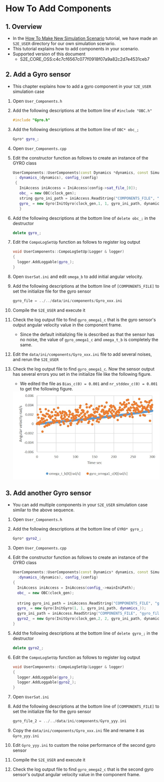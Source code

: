 # How To Add Components

## 1.  Overview

- In the [How To Make New Simulation Scenario](./Tutorials/HowToMakeNewSimulationScenario.md) tutorial, we have made an `S2E_USER` directory for our own simulation scenario.
- This tutorial explains how to add components in your scenario.
- Supported version of this document
  - S2E_CORE_OSS:c4c7cf6567c077f0918f07a9a82c2d7e4531ceb7

## 2. Add a Gyro sensor

- This chapter explains how to add a gyro component in your `S2E_USER` simulation case

1. Open `User_Components.h`

2. Add the following descriptions at the bottom line of `#include "OBC.h"`

   ```c++
   #include "Gyro.h"
   ```

3. Add the following descriptions at the bottom line of `OBC* obc_;`

   ```c++
   Gyro* gyro_;
   ```

4. Open `User_Components.cpp`

5. Edit the constructor function as follows to create an instance of the GYRO class

   ``` c++
   UserComponents::UserComponents(const Dynamics *dynamics, const SimulationConfig *config, ClockGenerator *clock_gen, const int sat_id)
    : dynamics_(dynamics), config_(config)
    {
      IniAccess iniAccess = IniAccess(config->sat_file_[0]);
      obc_ = new OBC(clock_gen);
      string gyro_ini_path = iniAccess.ReadString("COMPONENTS_FILE", "gyro_file");
      gyro_ = new Gyro(InitGyro(clock_gen,1, 1, gyro_ini_path, dynamics));
      }
   ```

6. Add the following descriptions at the bottom line of `delete obc_;` in the destructor

   ```c++
   delete gyro_;
   ```

7. Edit the `CompoLogSetUp` function as follows to register log output

   ``` c++
   void UserComponents::CompoLogSetUp(Logger & logger)
   {
     logger.AddLoggable(gyro_);
   }
   ```

8. Open `UserSat.ini` and edit `omega_b` to add initial angular velocity.

9. Add the following descriptions at the bottom line of `[COMPONENTS_FILE]` to set the initialize file for the gyro sensor

   ```c++
   gyro_file = ../../data/ini/components/Gyro_xxx.ini
   ```

10. Compile the `S2E_USER` and execute it

11. Check the log output file to find `gyro_omega1_c` that is the gyro sensor's output angular velocity value in the component frame.

    - Since the default initializing file is described as that the sensor has no noise, the value of `gyro_omega1_c` and `omega_t_b` is completely the same.

12. Edit the `data/ini/components/Gyro_xxx.ini` file to add several noises, and rerun the `S2E_USER`

13. Check the log output file to find `gyro_omega1_c`. Now the sensor output has several errors you set in the initialize file like the following figure.

    - We edited the file as `Bias_c(0) = 0.001` and `nr_stddev_c(0) = 0.001` to get the following figure.

    <img src="./figs/AngularVelocityTrueVsGyro.jpg" alt="AngularVelocityTrueVsGyro" style="zoom: 67%;" />

## 3. Add another Gyro sensor

- You can add multiple components in your `S2E_USER` simulation case similar to the above sequence.

1. Open `User_Components.h`

2. Add the following descriptions at the bottom line of `GYRO* gyro_;`

   ```c++
   Gyro* gyro2_;
   ```

3. Open `User_Components.cpp`

4. Edit the constructor function as follows to create an instance of the GYRO class

   ``` c++
   UserComponents::UserComponents(const Dynamics* dynamics, const SimulationConfig* config)
     :dynamics_(dynamics), config_(config)
   {
     IniAccess iniAccess = IniAccess(config_->mainIniPath);
     obc_ = new OBC(clock_gen);
     
     string gyro_ini_path = iniAccess.ReadString("COMPONENTS_FILE", "gyro_file");
     gyro_ = new Gyro(InitGyro(1, 1, gyro_ini_path, dynamics_));
     gyro_ini_path = iniAccess.ReadString("COMPONENTS_FILE", "gyro_file_2");
     gyro2_ = new Gyro(InitGyro(clock_gen,2, 2, gyro_ini_path, dynamics));
   }
   ```

5. Add the following descriptions at the bottom line of `delete gyro_;` in the destructor

   ```c++
   delete gyro2_;
   ```

6. Edit the `CompoLogSetUp` function as follows to register log output

   ``` c++
   void UserComponents::CompoLogSetUp(Logger & logger)
   {
     logger.AddLoggable(gyro_);
     logger.AddLoggable(gyro2_);
   }
   ```

7. Open `UserSat.ini`

8. Add the following descriptions at the bottom line of `[COMPONENTS_FILE]` to set the initialize file for the gyro sensor

   ```c++
   gyro_file_2 = ../../data/ini/components/Gyro_yyy.ini
   ```

9. Copy the `data/ini/components/Gyro_xxx.ini` file and rename it as `Gyro_yyy.ini`

10. Edit `Gyro_yyy.ini` to custom the noise performance of the second gyro sensor

11. Compile the `S2E_USER` and execute it

12. Check the log output file to find `gyro_omega2_c` that is the second gyro sensor's output angular velocity value in the component frame.